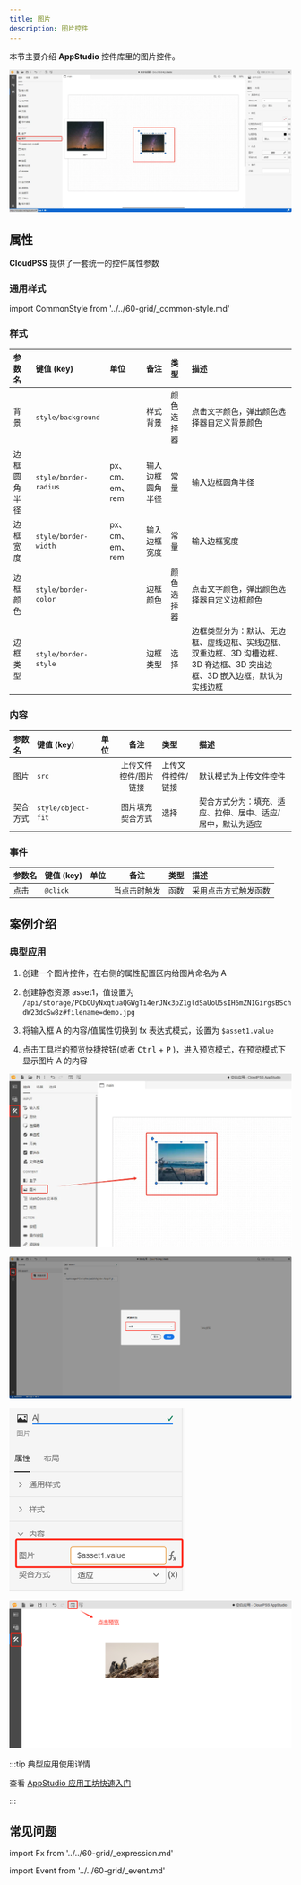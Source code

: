 ```yaml
---
title: 图片
description: 图片控件
---
```


本节主要介绍 **AppStudio** 控件库里的图片控件。

![图片控件](image-control.png "图片控件")

## 属性

**CloudPSS** 提供了一套统一的控件属性参数

### 通用样式

import CommonStyle from '../../60-grid/_common-style.md'

<CommonStyle />

### 样式

| 参数名 | 键值 (key) | 单位 | 备注 | 类型 | 描述 |
| :--- | :--- | :--- | :--: | :--- | :--- |
| 背景 | `style/background` |  | 样式背景 | 颜色选择器 | 点击文字颜色，弹出颜色选择器自定义背景颜色 |
| 边框圆角半径 | `style/border-radius` | px、cm、em、rem | 输入边框圆角半径 | 常量 | 输入边框圆角半径 |
| 边框宽度 | `style/border-width` | px、cm、em、rem | 输入边框宽度 | 常量 | 输入边框宽度 |
| 边框颜色 | `style/border-color` |  | 边框颜色 | 颜色选择器 | 点击文字颜色，弹出颜色选择器自定义边框颜色 |
| 边框类型 | `style/border-style` |  | 边框类型 | 选择 | 边框类型分为：默认、无边框、虚线边框、实线边框、双重边框、3D 沟槽边框、3D 脊边框、3D 突出边框、3D 嵌入边框，默认为实线边框 |

### 内容

| 参数名 | 键值 (key) | 单位 | 备注 | 类型 | 描述 |
| :--- | :--- | :--- | :--: | :--- | :--- |
| 图片 | `src` |  | 上传文件控件/图片链接 | 上传文件控件/链接 | 默认模式为上传文件控件 |
| 契合方式 | `style/object-fit` |  | 图片填充契合方式 | 选择 | 契合方式分为：填充、适应、拉伸、居中、适应/居中，默认为适应 |

### 事件

| 参数名 | 键值 (key) | 单位 | 备注 | 类型 | 描述 |
| :--- | :--- | :--- | :--: | :--- | :--- |
| 点击 | `@click` |  | 当点击时触发 | 函数 | 采用点击方式触发函数 |

## 案例介绍

### 典型应用

1. 创建一个图片控件，在右侧的属性配置区内给图片命名为 A

2. 创建静态资源 asset1，值设置为 `/api/storage/PCbOUyNxqtuaQGWgTi4erJNx3pZ1gldSaUoU5sIH6mZN1GirgsBSchdW23dcSw8z#filename=demo.jpg`
   
3. 将输入框 A 的内容/值属性切换到 fx 表达式模式，设置为 `$asset1.value`

4. 点击工具栏的预览快捷按钮(或者 <kbd>Ctrl</kbd> + <kbd>P</kbd> )，进入预览模式，在预览模式下显示图片 A 的内容

![创建图片控件](create-imgae-control.png "创建图片控件")

![创建静态资源](create-static-resource.png "创建静态资源")

![配置图片属性](configure-image-attributes.png "配置图片属性")

![预览模式](preview-mode.png "预览模式")

:::tip 典型应用使用详情

查看 [AppStudio 应用工坊快速入门](../../../20-quick-start/10-simple-apps/index.md)

:::



## 常见问题


import Fx from '../../60-grid/_expression.md'

<Fx />



import Event from '../../60-grid/_event.md'

<Event />

